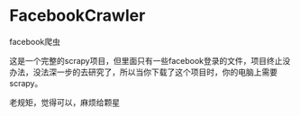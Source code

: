 # FacebookCrawler
facebook爬虫


这是一个完整的scrapy项目，但里面只有一些facebook登录的文件，项目终止没办法，没法深一步的去研究了，所以当你下载了这个项目时，你的电脑上需要scrapy。



老规矩，觉得可以，麻烦给颗星

